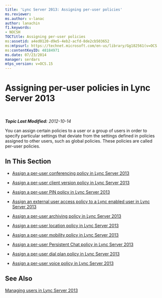```yaml
---
title: 'Lync Server 2013: Assigning per-user policies'
ms.reviewer: 
ms.author: v-lanac
author: lanachin
f1.keywords:
- NOCSH
TOCTitle: Assigning per-user policies
ms:assetid: a4ed0120-d9e5-4eb2-acfd-8de2cb503652
ms:mtpsurl: https://technet.microsoft.com/en-us/library/Gg182561(v=OCS.15)
ms:contentKeyID: 48184971
ms.date: 07/23/2014
manager: serdars
mtps_version: v=OCS.15
---
```


<div data-xmlns="http://www.w3.org/1999/xhtml">

<div class="topic" data-xmlns="http://www.w3.org/1999/xhtml" data-msxsl="urn:schemas-microsoft-com:xslt" data-cs="https://msdn.microsoft.com/">

<div data-asp="https://msdn2.microsoft.com/asp">

# Assigning per-user policies in Lync Server 2013

</div>

<div id="mainSection">

<div id="mainBody">

<span> </span>

_**Topic Last Modified:** 2012-10-14_

You can assign certain policies to a user or a group of users in order to specify particular settings that deviate from the settings defined in policies assigned to other users, such as global policies. These policies are called per-user policies.

<div>

## In This Section

  - [Assign a per-user conferencing policy in Lync Server 2013](lync-server-2013-assign-a-per-user-conferencing-policy.md)

  - [Assign a per-user client version policy in Lync Server 2013](lync-server-2013-assign-a-per-user-client-version-policy.md)

  - [Assign a per-user PIN policy in Lync Server 2013](lync-server-2013-assign-a-per-user-pin-policy.md)

  - [Assign an external user access policy to a Lync enabled user in Lync Server 2013](lync-server-2013-assign-an-external-user-access-policy-to-a-lync-enabled-user.md)

  - [Assign a per-user archiving policy in Lync Server 2013](lync-server-2013-assign-a-per-user-archiving-policy.md)

  - [Assign a per-user location policy in Lync Server 2013](lync-server-2013-assign-a-per-user-location-policy.md)

  - [Assign a per-user mobility policy in Lync Server 2013](lync-server-2013-assign-a-per-user-mobility-policy.md)

  - [Assign a per-user Persistent Chat policy in Lync Server 2013](lync-server-2013-assign-a-per-user-persistent-chat-policy.md)

  - [Assign a per-user dial plan policy in Lync Server 2013](lync-server-2013-assign-a-per-user-dial-plan-policy.md)

  - [Assign a per-user voice policy in Lync Server 2013](lync-server-2013-assign-a-per-user-voice-policy.md)

</div>

<div>

## See Also


[Managing users in Lync Server 2013](lync-server-2013-managing-users-in-lync-server.md)  
  

</div>

</div>

<span> </span>

</div>

</div>

</div>


